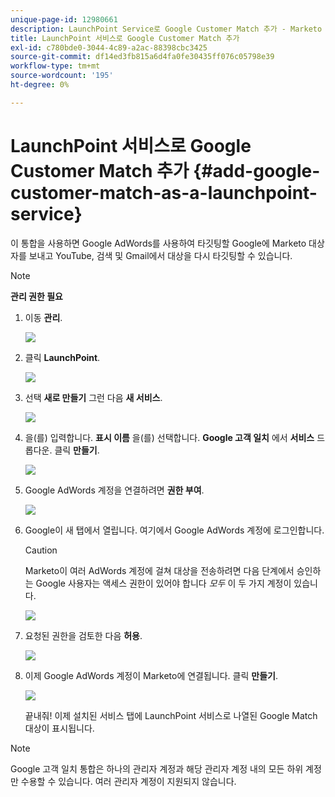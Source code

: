 ```yaml
---
unique-page-id: 12980661
description: LaunchPoint Service로 Google Customer Match 추가 - Marketo 문서 - 제품 설명서
title: LaunchPoint 서비스로 Google Customer Match 추가
exl-id: c780bde0-3044-4c89-a2ac-88398cbc3425
source-git-commit: df14ed3fb815a6d4fa0fe30435ff076c05798e39
workflow-type: tm+mt
source-wordcount: '195'
ht-degree: 0%

---
```


# LaunchPoint 서비스로 Google Customer Match 추가 {#add-google-customer-match-as-a-launchpoint-service}

이 통합을 사용하면 Google AdWords를 사용하여 타깃팅할 Google에 Marketo 대상자를 보내고 YouTube, 검색 및 Gmail에서 대상을 다시 타깃팅할 수 있습니다.

>[!NOTE]
>
>**관리 권한 필요**

1. 이동 **관리**.

   ![](assets/admin.png)

1. 클릭 **LaunchPoint**.

   ![](assets/image2014-12-5-14-3a35-3a27.png)

1. 선택 **새로 만들기** 그런 다음 **새 서비스**.

   ![](assets/image2014-12-5-14-3a37-3a33.png)

1. 을(를) 입력합니다. **표시 이름** 을(를) 선택합니다. **Google 고객 일치** 에서 **서비스** 드롭다운. 클릭 **만들기**.

   ![](assets/chooseservice.png)

1. Google AdWords 계정을 연결하려면 **권한 부여**.

   ![](assets/authorizeaccount-1.png)

1. Google이 새 탭에서 열립니다. 여기에서 Google AdWords 계정에 로그인합니다.

   >[!CAUTION]
   >
   >Marketo이 여러 AdWords 계정에 걸쳐 대상을 전송하려면 다음 단계에서 승인하는 Google 사용자는 액세스 권한이 있어야 합니다 _모두_ 이 두 가지 계정이 있습니다.

   ![](assets/chooseaccount.png)

1. 요청된 권한을 검토한 다음 **허용**.

   ![](assets/reviewpermissions.png)

1. 이제 Google AdWords 계정이 Marketo에 연결됩니다. 클릭 **만들기**.

   ![](assets/authorizesuccess.png)

   끝내줘! 이제 설치된 서비스 탭에 LaunchPoint 서비스로 나열된 Google Match 대상이 표시됩니다.

>[!NOTE]
>
>Google 고객 일치 통합은 하나의 관리자 계정과 해당 관리자 계정 내의 모든 하위 계정만 수용할 수 있습니다. 여러 관리자 계정이 지원되지 않습니다.
